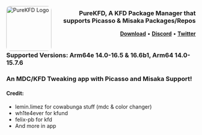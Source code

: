 <p align="left">
  <img align="left" height="120" src="https://github.com/Lrdsnow/PureKFD/blob/4.0/PureKFD/Assets.xcassets/AppIcons/AppIcon.appiconset/App%20Store.png?raw=true" alt="PureKFD Logo" style="float: left; border-radius: 10px;"/>
</p>
<h3 align="right">PureKFD, A KFD Package Manager that supports Picasso & Misaka Packages/Repos</h3> 

<p  align="right" >
  <strong><a  href="https://github.com/Lrdsnow/PureKFD/releases/latest">Download</a></strong>
  •
  <strong><a  href="https://discord.gg/Kh8aKRfD3K">Discord</a></strong>
  •
  <strong><a  href="https://twitter.com/Lrdsnow101">Twitter</a></strong>
</p>
<div class="clear"></div>


#

### Supported Versions: Arm64e 14.0-16.5 & 16.6b1, Arm64 14.0-15.7.6

### An MDC/KFD Tweaking app with Picasso and Misaka Support!

#### Credit:
- lemin.limez for cowabunga stuff (mdc & color changer)
- wh1te4ever for kfund
- felix-pb for kfd
- And more in app
